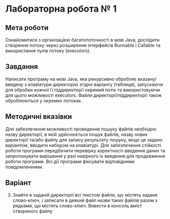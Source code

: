 # Лабораторна робота № 1
## Мета роботи
Ознайомитися з організацією багатопоточності в мові Java, дослідити
створення потоку через розширення інтерфейсів Runnable і Callable та використання пулів
потоку (executors).
## Завдання
Написати програму на мові Java, яка рекурсивно обробляє вказану/введену з
клавіатури директорію згідно варіанту (таблиця), запускаючи для обробки кожної її
піддиректорії окремий потік та використовуючи для цього можливості executors. Файли
директорії/піддиректорії також оброблюються у окремих потоках.
## Методичні вказівки
Для забезпечення можливості проведення пошуку файлів необхідно назву директорії, в якій здійснюється пошук файлів, назву нових директорії та/або файлу для запису результату пошуку, якщо це задано варіантом, вводити набором на клавіатурі. Для забезпечення стійкості роботи програми передбачити перевірку коректності введення даних та запропонувати вирішення у разі невірного їх введення для продовження роботи програми.
Всі дії програми фіксувати відповідними повідомленнями.
## Варіант
3) Знайти в заданій директорії всі текстові файли, що містять задане слово-ключ, і записати в деякий файл назви таких файлів разом з рядками, що містять слово-ключ. Вивести в консоль вміст створеного файлу
